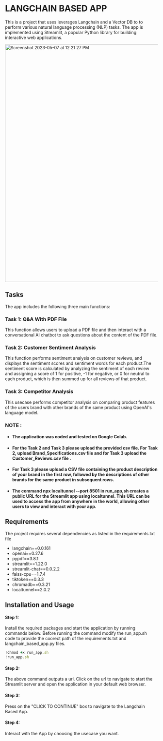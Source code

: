 # LANGCHAIN BASED APP


This is a project that uses leverages Langchain and a Vector DB to to perform various natural language processing (NLP) tasks.
The app is implemented using Streamlit, a popular Python library for building interactive web applications.

<img width="780" alt="Screenshot 2023-05-07 at 12 21 27 PM" src="https://user-images.githubusercontent.com/89197875/236698322-52d2c08c-9d59-408b-ba81-f59bf7f1e200.png">


## Tasks

The app includes the following three main functions:

### Task 1: Q&A With PDF File

This function allows users to upload a PDF file and then interact with a conversational AI chatbot to ask questions about the content of the PDF file.

### Task 2: Customer Sentiment Analysis

This function performs sentiment analysis on customer reviews, and displays the sentiment scores and sentiment words for each product.The sentiment score is calculated by analyzing the sentiment of each review and assigning a score of 1 for positive, -1 for negative, or 0 for neutral to each product, which is then summed up for all reviews of that product.


### Task 3: Competitor Analysis

This usecase performs competitor analysis on comparing product features of the users brand with other brands of the same product using OpenAI's language model.


### NOTE : 

* #### The application was coded and tested on Google Colab. 

* #### For the Task 2 and Task 3 please upload the provided csv file. For Task 2, upload Brand_Specifications.csv file and for Task 3 upload the Customer_Reviews.csv file .

* #### For Task 3 please upload a CSV file containing the product description of your brand in the first row, followed by the descriptions of other brands for the same product in subsequent rows.

* #### The command npx localtunnel --port 8501 in run_app,sh creates a public URL for the Streamlit app using localtunnel. This URL can be used to access the app from anywhere in the world, allowing other users to view and interact with your app.



## Requirements

The project requires several dependencies as listed in the requirements.txt file 

* langchain==0.0.161
* openai==0.27.6
* pypdf==3.8.1
* streamlit==1.22.0
* streamlit-chat==0.0.2.2
* faiss-cpu==1.7.4
* tiktoken==0.3.3
* chromadb==0.3.21
* localtunnel==2.0.2

##  Installation and Usage

#### Step 1: 

Install the required packages and start the application by running commands below. Before running the command modify the run_app.sh code to provide the coorect path of the requirements.txt and langchain_based_app.py files.

```ruby
!chmod +x run_app.sh
!run_app.sh
```

#### Step 2: 
The above command outputs a url. Click on the url to navigate to start the Streamlit server and open the application in your default web browser.

#### Step 3: 
Press on the "CLICK TO CONTINUE" box to navigate to the Langchain Based App.

#### Step 4: 
Interact with the App by choosing the usecase you want.


